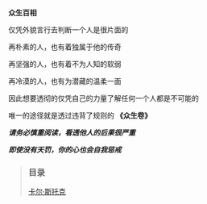 **众生百相**

仅凭外貌言行去判断一个人是很片面的

再朴素的人，也有着独属于他的传奇

再坚强的人，也有着不为人知的软弱

再冷漠的人，也有为潜藏的温柔一面

因此想要透彻的仅凭自己的力量了解任何一个人都是不可能的

唯一的途径就是透过违背了规则的
**《众生卷》**

***请务必慎重阅读，看透他人的后果很严重***

***即使没有天罚，你的心也会自我惩戒***
>### 目录
>
>[卡尔·斯托克](/1-TE/3-众生卷/1-卡尔·斯托克.md)
>
